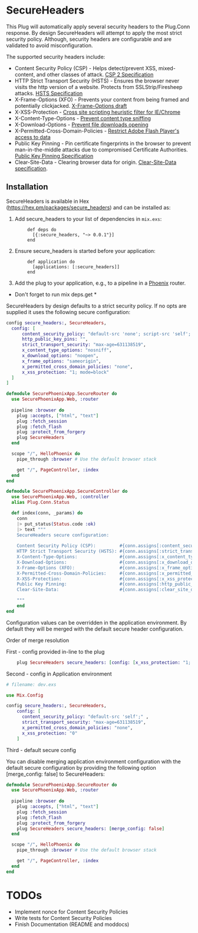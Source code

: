# SecureHeaders

This Plug will automatically apply several security headers to the Plug.Conn response. By design SecureHeaders will attempt to apply the most strict security policy.  Although, security headers are configurable and are validated to avoid misconfiguration.   

The supported security headers include:
  
- Content Security Policy (CSP) - Helps detect/prevent XSS, mixed-content, and other classes of attack.  [CSP 2 Specification](http://www.w3.org/TR/CSP2/)
- HTTP Strict Transport Security (HSTS) - Ensures the browser never visits the http version of a website. Protects from SSLStrip/Firesheep attacks.  [HSTS Specification](https://tools.ietf.org/html/rfc6797)
- X-Frame-Options (XFO) - Prevents your content from being framed and potentially clickjacked. [X-Frame-Options draft](https://tools.ietf.org/html/draft-ietf-websec-x-frame-options-02)
- X-XSS-Protection - [Cross site scripting heuristic filter for IE/Chrome](http://msdn.microsoft.com/en-us/library/dd565647\(v=vs.85\).aspx)
- X-Content-Type-Options - [Prevent content type sniffing](http://msdn.microsoft.com/en-us/library/ie/gg622941\(v=vs.85\).aspx)
- X-Download-Options - [Prevent file downloads opening](http://msdn.microsoft.com/en-us/library/ie/jj542450(v=vs.85).aspx)
- X-Permitted-Cross-Domain-Policies - [Restrict Adobe Flash Player's access to data](https://www.adobe.com/devnet/adobe-media-server/articles/cross-domain-xml-for-streaming.html)
- Public Key Pinning - Pin certificate fingerprints in the browser to prevent man-in-the-middle attacks due to compromised Certificate Authorities. [Public Key Pinning  Specification](https://tools.ietf.org/html/rfc7469)
- Clear-Site-Data - Clearing browser data for origin. [Clear-Site-Data specification](https://w3c.github.io/webappsec-clear-site-data/).

## Installation

SecureHeaders is available in Hex (https://hex.pm/packages/secure_headers) and can be installed as:

  1. Add secure_headers to your list of dependencies in `mix.exs`:
```
        def deps do
          [{:secure_headers, "~> 0.0.1"}]
        end
```
  2. Ensure secure_headers is started before your application:
```
        def application do
          [applications: [:secure_headers]]
        end
```
        
  3. Add the plug to your application, e.g., to a pipeline in a [Phoenix](http://www.phoenixframework.org/) router. 

  * Don't forget to run mix deps.get *   

SecureHeaders by design defaults to a strict security policy.  If no opts are supplied it uses
the following secure configuration:

```elixir
config secure_headers:, SecureHeaders, 
  config: [
      content_security_policy: "default-src 'none'; script-src 'self'; connect-src 'self'; img-src 'self'; style-src 'self';", 
      http_public_key_pins: "", 
      strict_transport_security: "max-age=631138519", 
      x_content_type_options: "nosniff", 
      x_download_options: "noopen", 
      x_frame_options: "sameorigin", 
      x_permitted_cross_domain_policies: "none", 
      x_xss_protection: "1; mode=block"
  ]
]
```

```elixir
defmodule SecurePhoenixApp.SecureRouter do
  use SecurePhoenixApp.Web, :router
  
  pipeline :browser do
    plug :accepts, ["html", "text"]
    plug :fetch_session
    plug :fetch_flash
    plug :protect_from_forgery
    plug SecureHeaders
  end

  scope "/", HelloPhoenix do
    pipe_through :browser # Use the default browser stack

    get "/", PageController, :index
  end
end    
```

```elixir
defmodule SecurePhoenixApp.SecureController do
  use SecurePhoenixApp.Web, :controller
  alias Plug.Conn.Status

  def index(conn, _params) do
    conn
    |> put_status(Status.code :ok)
    |> text """
    SecureHeaders secure configuration:
    
    Content Security Policy (CSP):         #{conn.assigns[:content_security_policy]}
    HTTP Strict Transport Security (HSTS): #{conn.assigns[:strict_transport_security]}
    X-Content-Type-Options:                #{conn.assigns[:x_content_type_options]}
    X-Download-Options:                    #{conn.assigns[:x_download_options]}
    X-Frame-Options (XFO):                 #{conn.assigns[:x_frame_options]}
    X-Permitted-Cross-Domain-Policies:     #{conn.assigns[:x_permitted_cross_domain_policies]}  
    X-XSS-Protection:                      #{conn.assigns[:x_xss_protection]}
    Public Key Pinning:                    #{conn.assigns[:http_public_key_pins]}     
    Clear-Site-Data:                       #{conn.assigns[:clear_site_data]}

    """
    end
end
```

Configuration values can be overridden in the application environment.  By default they will be merged with the default secure header configuration.

Order of merge resolution

First - config provided in-line to the plug

```elixir
    plug SecureHeaders secure_headers: [config: [x_xss_protection: "1; mode=block"]]
```

Second - config in Application environment

```elixir
# filename: dev.exs

use Mix.Config

config secure_headers:, SecureHeaders, 
    config: [
      content_security_policy: "default-src 'self';" , 
      strict_transport_security: "max-age=631138519", 
      x_permitted_cross_domain_policies: "none", 
      x_xss_protection: "0"
    ]
```

Third - default secure config

You can disable merging application environment configuration with the default secure configuration by providing the following option [merge_config: false] to SecureHeaders:

```elixir
defmodule SecurePhoenixApp.SecureRouter do
  use SecurePhoenixApp.Web, :router
  
  pipeline :browser do
    plug :accepts, ["html", "text"]
    plug :fetch_session
    plug :fetch_flash
    plug :protect_from_forgery
    plug SecureHeaders secure_headers: [merge_config: false]
  end

  scope "/", HelloPhoenix do
    pipe_through :browser # Use the default browser stack

    get "/", PageController, :index
  end
end    
```

# TODOs

 - Implement nonce for Content Security Policies
 - Write tests for Content Security Policies
 - Finish Documentation (README and moddocs)
